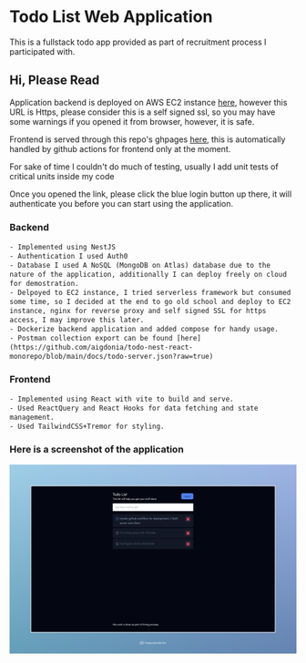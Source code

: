# Todo List Web Application
This is a fullstack todo app provided as part of recruitment process I participated with.

## Hi, Please Read

Application backend is deployed on AWS EC2 instance [here](https://ec2-54-164-189-111.compute-1.amazonaws.com/), however this URL is Https, please consider this is a self signed ssl, so you may have some warnings if you opened it from browser, however, it is safe.

Frontend is served through this repo's ghpages [here](https://aigdonia.github.io/todo-nest-react-monorepo/), this is automatically handled by github actions for frontend only at the moment.

For sake of time I couldn't do much of testing, usually I add unit tests of critical units inside my code

Once you opened the link, please click the blue login button up there, it will authenticate you before you can start using the application.


### Backend
	- Implemented using NestJS
	- Authentication I used Auth0
	- Database I used A NoSQL (MongoDB on Atlas) database due to the nature of the application, additionally I can deploy freely on cloud for demostration.
    - Delpoyed to EC2 instance, I tried serverless framework but consumed some time, so I decided at the end to go old school and deploy to EC2 instance, nginx for reverse proxy and self signed SSL for https access, I may improve this later.
    - Dockerize backend application and added compose for handy usage.
    - Postman collection export can be found [here](https://github.com/aigdonia/todo-nest-react-monorepo/blob/main/docs/todo-server.json?raw=true)

### Frontend
	- Implemented using React with vite to build and serve.
	- Used ReactQuery and React Hooks for data fetching and state management.
	- Used TailwindCSS+Tremor for styling.

### Here is a screenshot of the application

![alt text](https://github.com/aigdonia/todo-nest-react-monorepo/blob/main/apps/web-todo/public/preview.jpeg?raw=true)
